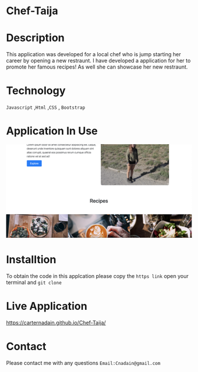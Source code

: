 # Chef-Taija


# Description 
This application was developed for a local chef who is jump starting her career by opening a new restraunt. I have developed a application for her to promote her famous recipes! As well she can showcase her new restraunt. 


# Technology 
`Javascript` ,`Html` ,`CSS` , `Bootstrap`


# Application In Use
![Screen Shot of the App in use](/asssets/images/app.png)



# Installtion 
To obtain the code in this applcation please copy the `https link` open your terminal and `git clone`


# Live Application 
https://carternadain.github.io/Chef-Taija/ 


# Contact 
Please contact me with any questions `Email:Cnadain@gmail.com`